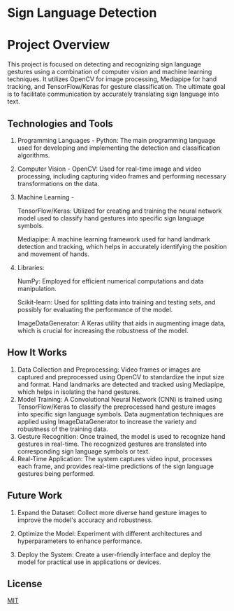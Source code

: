 # Sign Language Detection

# Project Overview

This project is focused on detecting and recognizing sign language gestures using a combination of computer vision and machine learning techniques. It utilizes OpenCV for image processing, Mediapipe for hand tracking, and TensorFlow/Keras for gesture classification. The ultimate goal is to facilitate communication by accurately translating sign language into text.

## Technologies and Tools

1. Programming Languages - 
Python: The main programming language used for developing and implementing the detection and classification algorithms.

2. Computer Vision - OpenCV: Used for real-time image and video processing, including capturing video frames and performing necessary transformations on the data.

3. Machine Learning -

    TensorFlow/Keras: Utilized for creating and training the neural network model used to classify hand gestures into specific sign language symbols.

   Mediapipe: A machine learning framework used for hand landmark detection and tracking, which helps in accurately identifying the position and movement of hands.

4. Libraries:

   NumPy: Employed for efficient numerical computations and data manipulation.

   Scikit-learn: Used for splitting data into training and testing sets, and possibly for evaluating the performance of the model.

   ImageDataGenerator: A Keras utility that aids in augmenting image data, which is crucial for increasing the robustness of the model.

## How It Works

1. Data Collection and Preprocessing: Video frames or images are captured and preprocessed using OpenCV to standardize the input size and format.
Hand landmarks are detected and tracked using Mediapipe, which helps in isolating the hand gestures.
2. Model Training: A Convolutional Neural Network (CNN) is trained using TensorFlow/Keras to classify the preprocessed hand gesture images into specific sign language symbols.
Data augmentation techniques are applied using ImageDataGenerator to increase the variety and robustness of the training data.
3. Gesture Recognition: Once trained, the model is used to recognize hand gestures in real-time. The recognized gestures are translated into corresponding sign language symbols or text.
4. Real-Time Application: The system captures video input, processes each frame, and provides real-time predictions of the sign language gestures being performed.

## Future Work

1. Expand the Dataset: Collect more diverse hand gesture images to improve the model's accuracy and robustness.

2. Optimize the Model: Experiment with different architectures and hyperparameters to enhance performance.

3. Deploy the System: Create a user-friendly interface and deploy the model for practical use in applications or devices.


## License

[MIT](https://choosealicense.com/licenses/mit/)